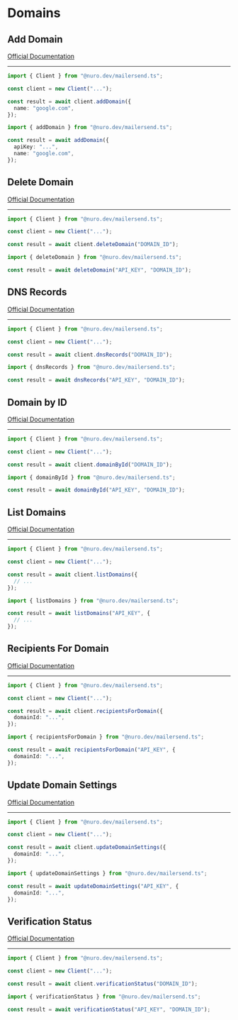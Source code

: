 # Domains

## Add Domain

[Official Documentation](https://developers.mailersend.com/api/v1/domains.html#add-a-domain)

---

```typescript
import { Client } from "@nuro.dev/mailersend.ts";

const client = new Client("...");

const result = await client.addDomain({
  name: "google.com",
});
```

```typescript
import { addDomain } from "@nuro.dev/mailersend.ts";

const result = await addDomain({
  apiKey: "...",
  name: "google.com",
});
```

## Delete Domain

[Official Documentation](https://developers.mailersend.com/api/v1/domains.html#delete-a-domain)

---

```typescript
import { Client } from "@nuro.dev/mailersend.ts";

const client = new Client("...");

const result = await client.deleteDomain("DOMAIN_ID");
```

```typescript
import { deleteDomain } from "@nuro.dev/mailersend.ts";

const result = await deleteDomain("API_KEY", "DOMAIN_ID");
```

## DNS Records

[Official Documentation](https://developers.mailersend.com/api/v1/domains.html#get-dns-records)

---

```typescript
import { Client } from "@nuro.dev/mailersend.ts";

const client = new Client("...");

const result = await client.dnsRecords("DOMAIN_ID");
```

```typescript
import { dnsRecords } from "@nuro.dev/mailersend.ts";

const result = await dnsRecords("API_KEY", "DOMAIN_ID");
```

## Domain by ID

[Official Documentation](https://developers.mailersend.com/api/v1/domains.html#get-a-single-domain)

---

```typescript
import { Client } from "@nuro.dev/mailersend.ts";

const client = new Client("...");

const result = await client.domainById("DOMAIN_ID");
```

```typescript
import { domainById } from "@nuro.dev/mailersend.ts";

const result = await domainById("API_KEY", "DOMAIN_ID");
```

## List Domains

[Official Documentation](https://developers.mailersend.com/api/v1/domains.html#get-a-list-of-domains)

---

```typescript
import { Client } from "@nuro.dev/mailersend.ts";

const client = new Client("...");

const result = await client.listDomains({
  // ...
});
```

```typescript
import { listDomains } from "@nuro.dev/mailersend.ts";

const result = await listDomains("API_KEY", {
  // ...
});
```

## Recipients For Domain

[Official Documentation](https://developers.mailersend.com/api/v1/domains.html#get-recipients-for-a-domain)

---

```typescript
import { Client } from "@nuro.dev/mailersend.ts";

const client = new Client("...");

const result = await client.recipientsForDomain({
  domainId: "...",
});
```

```typescript
import { recipientsForDomain } from "@nuro.dev/mailersend.ts";

const result = await recipientsForDomain("API_KEY", {
  domainId: "...",
});
```

## Update Domain Settings

[Official Documentation](https://developers.mailersend.com/api/v1/domains.html#update-domain-settings)

---

```typescript
import { Client } from "@nuro.dev/mailersend.ts";

const client = new Client("...");

const result = await client.updateDomainSettings({
  domainId: "...",
});
```

```typescript
import { updateDomainSettings } from "@nuro.dev/mailersend.ts";

const result = await updateDomainSettings("API_KEY", {
  domainId: "...",
});
```

## Verification Status

[Official Documentation](https://developers.mailersend.com/api/v1/domains.html#get-verification-status)

---

```typescript
import { Client } from "@nuro.dev/mailersend.ts";

const client = new Client("...");

const result = await client.verificationStatus("DOMAIN_ID");
```

```typescript
import { verificationStatus } from "@nuro.dev/mailersend.ts";

const result = await verificationStatus("API_KEY", "DOMAIN_ID");
```
